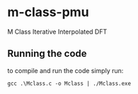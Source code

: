 # __m-class-pmu__
M Class Iterative Interpolated DFT

## __Running the code__
to compile and run the code simply run:

    gcc .\Mclass.c -o Mclass | ./Mclass.exe